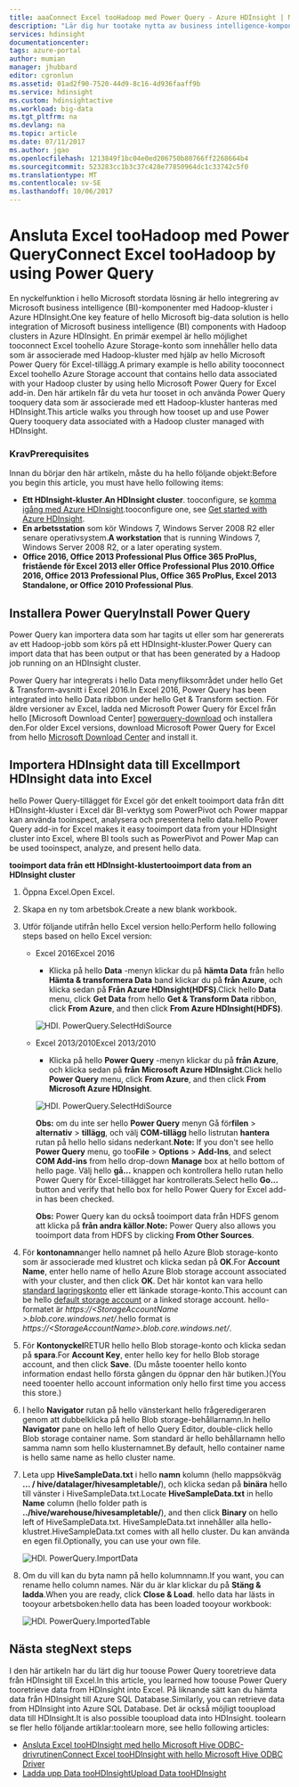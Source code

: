 ```yaml
---
title: aaaConnect Excel tooHadoop med Power Query - Azure HDInsight | Microsoft Docs
description: "Lär dig hur tootake nytta av business intelligence-komponenter och använda Power Query för Excel tooaccess data lagras i Hadoop i HDInsight."
services: hdinsight
documentationcenter: 
tags: azure-portal
author: mumian
manager: jhubbard
editor: cgronlun
ms.assetid: 01ad2f90-7520-44d9-8c16-4d936faaff9b
ms.service: hdinsight
ms.custom: hdinsightactive
ms.workload: big-data
ms.tgt_pltfrm: na
ms.devlang: na
ms.topic: article
ms.date: 07/11/2017
ms.author: jgao
ms.openlocfilehash: 1213849f1bc04e0ed206750b80766ff2268664b4
ms.sourcegitcommit: 523283cc1b3c37c428e77850964dc1c33742c5f0
ms.translationtype: MT
ms.contentlocale: sv-SE
ms.lasthandoff: 10/06/2017
---
```

# <a name="connect-excel-toohadoop-by-using-power-query"></a><span data-ttu-id="caa44-103">Ansluta Excel tooHadoop med Power Query</span><span class="sxs-lookup"><span data-stu-id="caa44-103">Connect Excel tooHadoop by using Power Query</span></span>
<span data-ttu-id="caa44-104">En nyckelfunktion i hello Microsoft stordata lösning är hello integrering av Microsoft business intelligence (BI)-komponenter med Hadoop-kluster i Azure HDInsight.</span><span class="sxs-lookup"><span data-stu-id="caa44-104">One key feature of hello Microsoft big-data solution is hello integration of Microsoft business intelligence (BI) components with Hadoop clusters in Azure HDInsight.</span></span> <span data-ttu-id="caa44-105">En primär exempel är hello möjlighet tooconnect Excel toohello Azure Storage-konto som innehåller hello data som är associerade med Hadoop-kluster med hjälp av hello Microsoft Power Query för Excel-tillägg.</span><span class="sxs-lookup"><span data-stu-id="caa44-105">A primary example is hello ability tooconnect Excel toohello Azure Storage account that contains hello data associated with your Hadoop cluster by using hello Microsoft Power Query for Excel add-in.</span></span> <span data-ttu-id="caa44-106">Den här artikeln får du veta hur tooset in och använda Power Query tooquery data som är associerade med ett Hadoop-kluster hanteras med HDInsight.</span><span class="sxs-lookup"><span data-stu-id="caa44-106">This article walks you through how tooset up and use Power Query tooquery data associated with a Hadoop cluster managed with HDInsight.</span></span>

### <a name="prerequisites"></a><span data-ttu-id="caa44-107">Krav</span><span class="sxs-lookup"><span data-stu-id="caa44-107">Prerequisites</span></span>
<span data-ttu-id="caa44-108">Innan du börjar den här artikeln, måste du ha hello följande objekt:</span><span class="sxs-lookup"><span data-stu-id="caa44-108">Before you begin this article, you must have hello following items:</span></span>

* <span data-ttu-id="caa44-109">**Ett HDInsight-kluster**.</span><span class="sxs-lookup"><span data-stu-id="caa44-109">**An HDInsight cluster**.</span></span> <span data-ttu-id="caa44-110">tooconfigure, se [komma igång med Azure HDInsight][hdinsight-get-started].</span><span class="sxs-lookup"><span data-stu-id="caa44-110">tooconfigure one, see [Get started with Azure HDInsight][hdinsight-get-started].</span></span>
* <span data-ttu-id="caa44-111">**En arbetsstation** som kör Windows 7, Windows Server 2008 R2 eller senare operativsystem.</span><span class="sxs-lookup"><span data-stu-id="caa44-111">**A workstation** that is running Windows 7, Windows Server 2008 R2, or a later operating system.</span></span>
* <span data-ttu-id="caa44-112">**Office 2016, Office 2013 Professional Plus Office 365 ProPlus, fristående för Excel 2013 eller Office Professional Plus 2010**.</span><span class="sxs-lookup"><span data-stu-id="caa44-112">**Office 2016, Office 2013 Professional Plus, Office 365 ProPlus, Excel 2013 Standalone, or Office 2010 Professional Plus**.</span></span>

## <a name="install-power-query"></a><span data-ttu-id="caa44-113">Installera Power Query</span><span class="sxs-lookup"><span data-stu-id="caa44-113">Install Power Query</span></span>
<span data-ttu-id="caa44-114">Power Query kan importera data som har tagits ut eller som har genererats av ett Hadoop-jobb som körs på ett HDInsight-kluster.</span><span class="sxs-lookup"><span data-stu-id="caa44-114">Power Query can import data that has been output or that has been generated by a Hadoop job running on an HDInsight cluster.</span></span>

<span data-ttu-id="caa44-115">Power Query har integrerats i hello Data menyfliksområdet under hello Get & Transform-avsnitt i Excel 2016.</span><span class="sxs-lookup"><span data-stu-id="caa44-115">In Excel 2016, Power Query has been integrated into hello Data ribbon under hello Get & Transform section.</span></span> <span data-ttu-id="caa44-116">För äldre versioner av Excel, ladda ned Microsoft Power Query för Excel från hello [Microsoft Download Center] [ powerquery-download] och installera den.</span><span class="sxs-lookup"><span data-stu-id="caa44-116">For older Excel versions, download Microsoft Power Query for Excel from hello [Microsoft Download Center][powerquery-download] and install it.</span></span>

## <a name="import-hdinsight-data-into-excel"></a><span data-ttu-id="caa44-117">Importera HDInsight data till Excel</span><span class="sxs-lookup"><span data-stu-id="caa44-117">Import HDInsight data into Excel</span></span>
<span data-ttu-id="caa44-118">hello Power Query-tillägget för Excel gör det enkelt tooimport data från ditt HDInsight-kluster i Excel där BI-verktyg som PowerPivot och Power mappar kan använda tooinspect, analysera och presentera hello data.</span><span class="sxs-lookup"><span data-stu-id="caa44-118">hello Power Query add-in for Excel makes it easy tooimport data from your HDInsight cluster into Excel, where BI tools such as PowerPivot and Power Map can be used tooinspect, analyze, and present hello data.</span></span>

<span data-ttu-id="caa44-119">**tooimport data från ett HDInsight-kluster**</span><span class="sxs-lookup"><span data-stu-id="caa44-119">**tooimport data from an HDInsight cluster**</span></span>

1. <span data-ttu-id="caa44-120">Öppna Excel.</span><span class="sxs-lookup"><span data-stu-id="caa44-120">Open Excel.</span></span>
2. <span data-ttu-id="caa44-121">Skapa en ny tom arbetsbok.</span><span class="sxs-lookup"><span data-stu-id="caa44-121">Create a new blank workbook.</span></span>
3. <span data-ttu-id="caa44-122">Utför följande utifrån hello Excel version hello:</span><span class="sxs-lookup"><span data-stu-id="caa44-122">Perform hello following steps based on hello Excel version:</span></span>

    - <span data-ttu-id="caa44-123">Excel 2016</span><span class="sxs-lookup"><span data-stu-id="caa44-123">Excel 2016</span></span>

        - <span data-ttu-id="caa44-124">Klicka på hello **Data** -menyn klickar du på **hämta Data** från hello **Hämta & transformera Data** band klickar du på **från Azure**, och klicka sedan på  **Från Azure HDInsight(HDFS)**.</span><span class="sxs-lookup"><span data-stu-id="caa44-124">Click hello **Data** menu, click **Get Data** from hello **Get & Transform Data** ribbon, click **From Azure**, and then click **From Azure HDInsight(HDFS)**.</span></span>

        ![HDI. PowerQuery.SelectHdiSource](./media/hdinsight-connect-excel-power-query/hdi.powerquery.selecthdisource.excel2016.png)

    - <span data-ttu-id="caa44-126">Excel 2013/2010</span><span class="sxs-lookup"><span data-stu-id="caa44-126">Excel 2013/2010</span></span>

        - <span data-ttu-id="caa44-127">Klicka på hello **Power Query** -menyn klickar du på **från Azure**, och klicka sedan på **från Microsoft Azure HDInsight**.</span><span class="sxs-lookup"><span data-stu-id="caa44-127">Click hello **Power Query** menu, click **From Azure**, and then click **From Microsoft Azure HDInsight**.</span></span>
   
        ![HDI. PowerQuery.SelectHdiSource][image-hdi-powerquery-hdi-source]
       
        <span data-ttu-id="caa44-129">**Obs:** om du inte ser hello **Power Query** menyn Gå för**filen** > **alternativ** > **tillägg**, och välj **COM-tillägg** hello listrutan **hantera** rutan på hello hello sidans nederkant.</span><span class="sxs-lookup"><span data-stu-id="caa44-129">**Note:** If you don't see hello **Power Query** menu, go too**File** > **Options** > **Add-Ins**, and select **COM Add-ins** from hello drop-down **Manage** box at hello bottom of hello page.</span></span> <span data-ttu-id="caa44-130">Välj hello **gå...**  knappen och kontrollera hello rutan hello Power Query för Excel-tillägget har kontrollerats.</span><span class="sxs-lookup"><span data-stu-id="caa44-130">Select hello **Go...** button and verify that hello box for hello Power Query for Excel add-in has been checked.</span></span>
       
        <span data-ttu-id="caa44-131">**Obs:** Power Query kan du också tooimport data från HDFS genom att klicka på **från andra källor**.</span><span class="sxs-lookup"><span data-stu-id="caa44-131">**Note:** Power Query also allows you tooimport data from HDFS by clicking **From Other Sources**.</span></span>
4. <span data-ttu-id="caa44-132">För **kontonamn**anger hello namnet på hello Azure Blob storage-konto som är associerade med klustret och klicka sedan på **OK**.</span><span class="sxs-lookup"><span data-stu-id="caa44-132">For **Account Name**, enter hello name of hello Azure Blob storage account associated with your cluster, and then click **OK**.</span></span> <span data-ttu-id="caa44-133">Det här kontot kan vara hello [standard lagringskonto](hdinsight-administer-use-management-portal.md#find-the-default-storage-account) eller ett länkade storage-konto.</span><span class="sxs-lookup"><span data-stu-id="caa44-133">This account can be hello [default storage account](hdinsight-administer-use-management-portal.md#find-the-default-storage-account) or a linked storage account.</span></span>  <span data-ttu-id="caa44-134">hello-formatet är *https://&lt;StorageAccountName >.blob.core.windows.net/*.</span><span class="sxs-lookup"><span data-stu-id="caa44-134">hello format is *https://&lt;StorageAccountName>.blob.core.windows.net/*.</span></span>
5. <span data-ttu-id="caa44-135">För **Kontonyckel**RETUR hello hello Blob storage-konto och klicka sedan på **spara**.</span><span class="sxs-lookup"><span data-stu-id="caa44-135">For **Account Key**, enter hello key for hello Blob storage account, and then click **Save**.</span></span> <span data-ttu-id="caa44-136">(Du måste tooenter hello konto information endast hello första gången du öppnar den här butiken.)</span><span class="sxs-lookup"><span data-stu-id="caa44-136">(You need tooenter hello account information only hello first time you access this store.)</span></span>
6. <span data-ttu-id="caa44-137">I hello **Navigator** rutan på hello vänsterkant hello frågeredigeraren genom att dubbelklicka på hello Blob storage-behållarnamn.</span><span class="sxs-lookup"><span data-stu-id="caa44-137">In hello **Navigator** pane on hello left of hello Query Editor, double-click hello Blob storage container name.</span></span> <span data-ttu-id="caa44-138">Som standard är hello behållarnamn hello samma namn som hello klusternamnet.</span><span class="sxs-lookup"><span data-stu-id="caa44-138">By default, hello container name is hello same name as hello cluster name.</span></span>
7. <span data-ttu-id="caa44-139">Leta upp **HiveSampleData.txt** i hello **namn** kolumn (hello mappsökväg **... / hive/datalager/hivesampletable/**), och klicka sedan på **binära** hello till vänster i HiveSampleData.txt.</span><span class="sxs-lookup"><span data-stu-id="caa44-139">Locate **HiveSampleData.txt** in hello **Name** column (hello folder path is **../hive/warehouse/hivesampletable/**), and then click **Binary** on hello left of HiveSampleData.txt.</span></span> <span data-ttu-id="caa44-140">HiveSampleData.txt innehåller alla hello-klustret.</span><span class="sxs-lookup"><span data-stu-id="caa44-140">HiveSampleData.txt comes with all hello cluster.</span></span> <span data-ttu-id="caa44-141">Du kan använda en egen fil.</span><span class="sxs-lookup"><span data-stu-id="caa44-141">Optionally, you can use your own file.</span></span>
   
    ![HDI. PowerQuery.ImportData][image-hdi-powerquery-importdata]
8. <span data-ttu-id="caa44-143">Om du vill kan du byta namn på hello kolumnnamn.</span><span class="sxs-lookup"><span data-stu-id="caa44-143">If you want, you can rename hello column names.</span></span> <span data-ttu-id="caa44-144">När du är klar klickar du på **Stäng & ladda**.</span><span class="sxs-lookup"><span data-stu-id="caa44-144">When you are ready, click **Close & Load**.</span></span>  <span data-ttu-id="caa44-145">hello data har lästs in tooyour arbetsboken:</span><span class="sxs-lookup"><span data-stu-id="caa44-145">hello data has been loaded tooyour workbook:</span></span>
   
    ![HDI. PowerQuery.ImportedTable][image-hdi-powerquery-imported-table]

## <a name="next-steps"></a><span data-ttu-id="caa44-147">Nästa steg</span><span class="sxs-lookup"><span data-stu-id="caa44-147">Next steps</span></span>
<span data-ttu-id="caa44-148">I den här artikeln har du lärt dig hur toouse Power Query tooretrieve data från HDInsight till Excel.</span><span class="sxs-lookup"><span data-stu-id="caa44-148">In this article, you learned how toouse Power Query tooretrieve data from HDInsight into Excel.</span></span> <span data-ttu-id="caa44-149">På liknande sätt kan du hämta data från HDInsight till Azure SQL Database.</span><span class="sxs-lookup"><span data-stu-id="caa44-149">Similarly, you can retrieve data from HDInsight into Azure SQL Database.</span></span> <span data-ttu-id="caa44-150">Det är också möjligt tooupload data till HDInsight.</span><span class="sxs-lookup"><span data-stu-id="caa44-150">It is also possible tooupload data into HDInsight.</span></span> <span data-ttu-id="caa44-151">toolearn se fler hello följande artiklar:</span><span class="sxs-lookup"><span data-stu-id="caa44-151">toolearn more, see hello following articles:</span></span>

* <span data-ttu-id="caa44-152">[Ansluta Excel tooHDInsight med hello Microsoft Hive ODBC-drivrutinen][hdinsight-ODBC]</span><span class="sxs-lookup"><span data-stu-id="caa44-152">[Connect Excel tooHDInsight with hello Microsoft Hive ODBC Driver][hdinsight-ODBC]</span></span>
* <span data-ttu-id="caa44-153">[Ladda upp Data tooHDInsight][hdinsight-upload-data]</span><span class="sxs-lookup"><span data-stu-id="caa44-153">[Upload Data tooHDInsight][hdinsight-upload-data]</span></span>

[hdinsight-ODBC]: hdinsight-connect-excel-hive-odbc-driver.md
[hdinsight-get-started]: hdinsight-hadoop-linux-tutorial-get-started.md
[hdinsight-upload-data]: hdinsight-upload-data.md

[image-hdi-powerquery-hdi-source]: ./media/hdinsight-connect-excel-power-query/hdi.powerquery.selecthdisource.png
[image-hdi-powerquery-importdata]: ./media/hdinsight-connect-excel-power-query/hdi.powerquery.importdata.png
[image-hdi-powerquery-imported-table]: ./media/hdinsight-connect-excel-power-query/hdi.powerquery.importedtable.PNG

[powerquery-download]: http://go.microsoft.com/fwlink/?LinkID=286689
